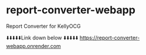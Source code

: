 # report-converter-webapp
Report Converter for KellyOCG

⬇️⬇️⬇️⬇️⬇️Link down below ⬇️⬇️⬇️⬇️⬇️
https://report-converter-webapp.onrender.com
